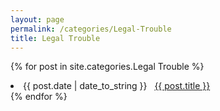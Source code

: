 ```yaml
---
layout: page
permalink: /categories/Legal-Trouble
title: Legal Trouble
---
```


{% for post in site.categories.Legal Trouble %}
 <li><span>{{ post.date | date_to_string }}</span> &nbsp; <a href="{{ post.url }}">{{ post.title }}</a></li>
{% endfor %}